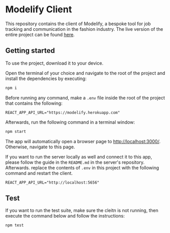 # Modelify Client

This repository contains the client of Modelify, a bespoke tool for job tracking and communication in the fashion industry.
The live version of the entire project can be found [here](https://modelify.agency).

## Getting started

To use the project, download it to your device.

Open the terminal of your choice and navigate to the root of the project and install the dependencies by executing:

```bash
npm i
```

Before running any command, make a `.env` file inside the root of the project that contains the following:

```text
REACT_APP_API_URL="https://modelify.herokuapp.com"
```

Afterwards, run the following command in a terminal window:

```bash
npm start
```

The app will automatically open a browser page to [http://localhost:3000/](http://localhost:3000/). Otherwise, navigate to this page.

If you want to run the server locally as well and connect it to this app, please follow the guide in the `README.md` in the server's repository. 
Afterwards. replace the contents of `.env` in this project with the following command and restart the client.

```text
REACT_APP_API_URL="http://localhost:5656"
```

## Test

If you want to run the test suite, make sure the cleitn is not running, then execute the command below and follow the instructions:

```bash
npm test
```